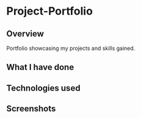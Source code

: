# Project-Portfolio

## Overview

Portfolio showcasing my projects and skills gained.

## What I have done

## Technologies used

## Screenshots

